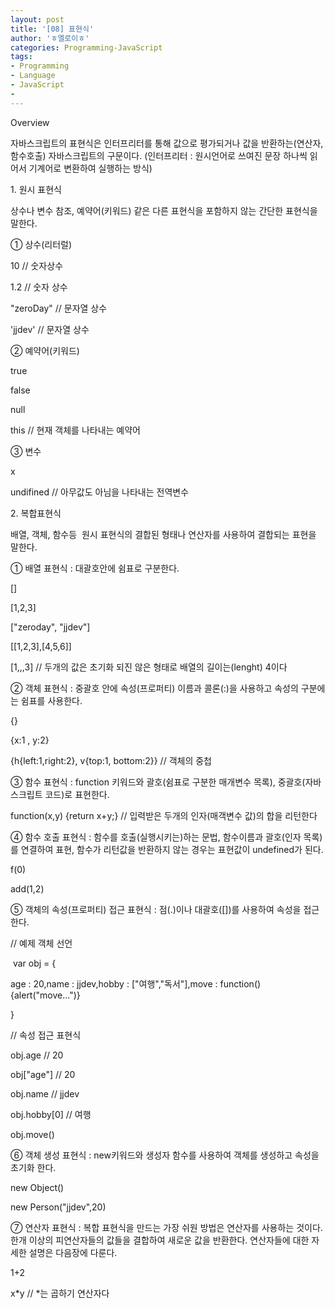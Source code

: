 ```yaml
---
layout: post
title: '[08] 표현식'
author: 'ㅎ엘로이ㅎ'
categories: Programming-JavaScript
tags:
- Programming
- Language
- JavaScript
-
---
```



<script> location.href='https://cafe.naver.com/develoid/701829' ; </script>

Overview<p>자바스크립트의 표현식은 인터프리터를 통해 값으로 평가되거나 값을 반환하는(연산자,함수호출) 자바스크립트의 구문이다. (인터프리터 : 원시언어로 쓰여진 문장 하나씩 읽어서 기계어로 변환하여 실행하는 방식)</p>
<p>1. 원시 표현식</p>
<p>상수나 변수 참조, 예약어(키워드) 같은 다른 표현식을 포함하지 않는 간단한 표현식을 말한다.</p>
<p>① 상수(리터럴)</p>
<p>10&nbsp;// 숫자상수</p>
<p>1.2&nbsp;// 숫자 상수</p>
<p>"zeroDay"&nbsp;// 문자열 상수</p>
<p>'jjdev'&nbsp;// 문자열 상수</p>
<p>② 예약어(키워드)</p>
<p>true</p>
<p>false</p>
<p>null</p>
<p>this&nbsp;// 현재 객체를 나타내는 예약어</p>
<p>③ 변수</p>
<p>x</p>
<p>undifined&nbsp;// 아무값도 아님을 나타내는 전역변수</p>
<p>2. 복합표현식</p>
<p>배열, 객체, 함수등 &nbsp;원시 표현식의 결합된 형태나 연산자를 사용하여 결합되는 표현을 말한다.&nbsp;</p>
<p>① 배열 표현식&nbsp;: 대괄호안에 쉼표로 구분한다.</p>
<p>[]</p>
<p>[1,2,3]</p>
<p>["zeroday", "jjdev"]</p>
<p>[[1,2,3],[4,5,6]]</p>
<p>[1,,,3]&nbsp;// 두개의 값은 초기화 되진 않은 형태로 배열의 길이는(lenght) 4이다</p>
<p>② 객체 표현식&nbsp;: 중괄호 안에 속성(프로퍼티) 이름과 콜론(:)을 사용하고 속성의 구분에는 쉼표를 사용한다.</p>
<p>{}</p>
<p>{x:1 , y:2}</p>
<p>{h{left:1,right:2}, v{top:1, bottom:2}}&nbsp;// 객체의 중첩</p>
<p>③ 함수 표현식&nbsp;: function 키워드와 괄호(쉼표로 구분한 매개변수 목록), 중괄호(자바스크립트 코드)로 표현한다.</p>
<p>function(x,y) {return x+y;}&nbsp;// 입력받은 두개의 인자(매객변수 값)의 합을 리턴한다</p>
<p>④ 함수 호출 표현식&nbsp;: 함수를 호출(실행시키는)하는 문법, 함수이름과 괄호(인자 목록)를 연결하여 표현, 함수가 리턴값을 반환하지 않는 경우는 표현값이 undefined가 된다.</p>
<p>f(0)</p>
<p>add(1,2)</p>
<p>⑤ 객체의 속성(프로퍼티) 접근 표현식&nbsp;: 점(.)이나 대괄호([])를 사용하여 속성을 접근한다.</p>
<p>// 예제 객체 선언</p>
<p>&nbsp;var obj = {</p>
age : 20,</blockquote>name : jjdev,</blockquote>hobby : ["여행","독서"],</blockquote>move : function(){alert("move...")}</blockquote><p>}</p>
<p>// 속성 접근 표현식</p>
<p>obj.age&nbsp;// 20</p>
<p>obj["age"]&nbsp;// 20</p>
<p>obj.name&nbsp;// jjdev</p>
<p>obj.hobby[0]&nbsp;// 여행</p>
<p>obj.move()</p>
<p>⑥ 객체 생성 표현식&nbsp;: new키워드와 생성자 함수를 사용하여 객체를 생성하고 속성을 초기화 한다.</p>
<p>new Object()</p>
<p>new Person("jjdev",20)</p>
<p>⑦ 연산자 표현식 : 복합 표현식을 만드는 가장 쉬원 방법은 연산자를 사용하는 것이다. 한개 이상의 피연산자들의 값들을 결합하여 새로운 값을 반환한다. 연산자들에 대한 자세한 설명은 다음장에 다룬다.</p>
<p>1+2</p>
<p>x*y&nbsp;// *는 곱하기 연산자다</p>

